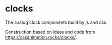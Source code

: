# clocks

The analog clock components build by js and css.

Construction based on ideas and code from https://cssanimation.rocks/clocks/.